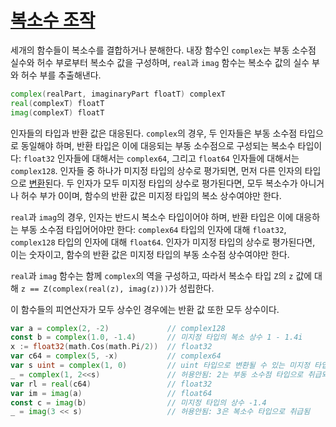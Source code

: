 # [복소수 조작](#manipulating_complex_numbers)

세개의 함수들이 복소수를 결합하거나 분해한다. 내장 함수인 `complex`는 부동 소수점 실수와 허수 부로부터 복소수 값을 구성하며, `real`과 `imag` 함수는 복소수 값의 실수 부와 허수 부를 추출해낸다.

```go
complex(realPart, imaginaryPart floatT) complexT
real(complexT) floatT
imag(complexT) floatT
```

인자들의 타입과 반환 값은 대응된다. `complex`의 경우, 두 인자들은 부동 소수점 타입으로 동일해야 하며, 반환 타입은 이에 대응되는 부동 소수점으로 구성되는 복소수 타입이다: `float32` 인자들에 대해서는 `complex64`, 그리고 `float64` 인자들에 대해서는 `complex128`. 인자들 중 하나가 미지정 타입의 상수로 평가되면, 먼저 다른 인자의 타입으로 [변환](/Expressions/conversions)된다. 두 인자가 모두 미지정 타입의 상수로 평가된다면, 모두 복소수가 아니거나 허수 부가 0이며, 함수의 반환 값은 미지정 타입의 복소 상수여야만 한다.

`real`과 `imag`의 경우, 인자는 반드시 복소수 타입이어야 하며, 반환 타입은 이에 대응하는 부동 소수점 타입어어야만 한다: `complex64` 타입의 인자에 대해 `float32`, `complex128` 타입의 인자에 대해 `float64`. 인자가 미지정 타입의 상수로 평가된다면, 이는 숫자이고, 함수의 반환 값은 미지정 타입의 부동 소수점 상수여야만 한다.

`real`과 `imag` 함수는 함께 `complex`의 역을 구성하고, 따라서 복소수 타입 `Z`의 `z` 값에 대해 `z == Z(complex(real(z), imag(z)))`가 성립한다.

이 함수들의 피연산자가 모두 상수인 경우에는 반환 값 또한 모두 상수이다.

```go
var a = complex(2, -2)             // complex128
const b = complex(1.0, -1.4)       // 미지정 타입의 복소 상수 1 - 1.4i
x := float32(math.Cos(math.Pi/2))  // float32
var c64 = complex(5, -x)           // complex64
var s uint = complex(1, 0)         // uint 타입으로 변환될 수 있는 미지정 타입의 복소 상수 1 + 0i
_ = complex(1, 2<<s)               // 허용안됨: 2는 부동 소수점 타입으로 취급되며, 시프트될 수 없음
var rl = real(c64)                 // float32
var im = imag(a)                   // float64
const c = imag(b)                  // 미지정 타입의 상수 -1.4
_ = imag(3 << s)                   // 허용안됨: 3은 복소수 타입으로 취급됨
```
